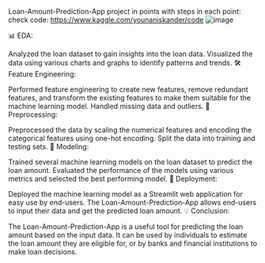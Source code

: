 Loan-Amount-Prediction-App project in points with steps in each point:
check code:
https://www.kaggle.com/younaniskander/code
![image](https://github.com/younaniskander/Loan-Amount-Prediction-App-/assets/87044703/a955650f-79ba-41ec-a9ac-146995819923)

📊 EDA:

Analyzed the loan dataset to gain insights into the loan data.
Visualized the data using various charts and graphs to identify patterns and trends.
🛠️ Feature Engineering:

Performed feature engineering to create new features, remove redundant features, and transform the existing features to make them suitable for the machine learning model.
Handled missing data and outliers.
🔧 Preprocessing:

Preprocessed the data by scaling the numerical features and encoding the categorical features using one-hot encoding.
Split the data into training and testing sets.
🤖 Modeling:

Trained several machine learning models on the loan dataset to predict the loan amount.
Evaluated the performance of the models using various metrics and selected the best performing model.
🚀 Deployment:

Deployed the machine learning model as a Streamlit web application for easy use by end-users.
The Loan-Amount-Prediction-App allows end-users to input their data and get the predicted loan amount.
💡 Conclusion:

The Loan-Amount-Prediction-App is a useful tool for predicting the loan amount based on the input data.
It can be used by individuals to estimate the loan amount they are eligible for, or by banks and financial institutions to make loan decisions.
